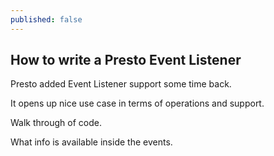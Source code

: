 ```yaml
---
published: false
---
```

## How to write a Presto Event Listener

Presto added Event Listener support some time back.

It opens up nice use case in terms of operations and support. 

Walk through of code.

What info is available inside the events.